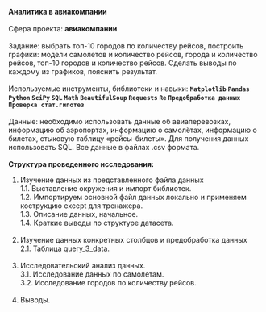 <b>Аналитика в авиакомпании</b><br/><br/>
Сфера проекта: <b>авиакомпании</b><br/><br/>
Задание: выбрать топ-10 городов по количеству рейсов, построить графики: модели самолетов и количество рейсов, города и количество рейсов, топ-10 городов и количество рейсов. Сделать выводы по каждому из графиков, пояснить результат.<br/><br/>
Используемые инструменты, библиотеки и навыки: <b>`Matplotlib` `Pandas` `Python` `SciPy` `SQL` `Math` `BeautifulSoup` `Requests` `Re` `Предобработка данных` `Проверка стат.гипотез`</b><br/><br/>
Данные: необходимо использовать данные об авиаперевозках, информацию об аэропортах, информацию о самолётах, информацию о билетах, стыковую таблицу «рейсы-билеты». Для получения данных использовать SQL. Все данные в файлах .csv формата.<br/><br/>
<b>Структура проведенного исследования: </b><br/>
1. Изучение данных из представленного файла данных<br/>
1.1. Выставление окружения и импорт библиотек.<br/>
1.2. Импортируем основной файл данных локально и применяем кострукцию except для тренажера.<br/>
1.3. Описание данных, начальное.<br/>
1.4. Краткие выводы по структуре датасета.<br/><br/>
2. Изучение данных конкретных столбцов и предобработка данных<br/>
2.1. Таблица query_3_data.<br/><br/>
3. Исследовательский анализ данных.<br/>
3.1. Исследование данных по самолетам.<br/>
3.2. Исследование городов по количеству рейсов.<br/><br/>
4. Выводы.
